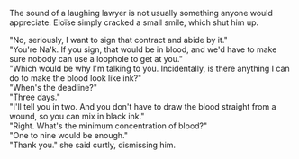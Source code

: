 The sound of a laughing lawyer is not usually something anyone would appreciate. Eloïse simply cracked a small smile, which shut him up.

"No, seriously, I want to sign that contract and abide by it."  
"You're Na'k. If you sign, that would be in blood, and we'd have to make sure nobody can use a loophole to get at you."  
"Which would be why I'm talking to you. Incidentally, is there anything I can do to make the blood look like ink?"  
"When's the deadline?"  
"Three days."  
"I'll tell you in two. And you don't have to draw the blood straight from a wound, so you can mix in black ink."  
"Right. What's the minimum concentration of blood?"  
"One to nine would be enough."  
"Thank you."  she said curtly, dismissing him.

